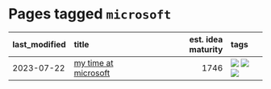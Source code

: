 # Pages tagged `microsoft`

|last_modified|title|est. idea maturity|tags
|:---|:---|---:|:---|
|2023-07-22|[my time at microsoft](../my_time_at_microsoft.md)|1746|[![](https://img.shields.io/badge/tag-amazon-abf295)](../tags/amazon.md) [![](https://img.shields.io/badge/tag-autobiographical-97a75e)](../tags/autobiographical.md) [![](https://img.shields.io/badge/tag-microsoft-29349d)](../tags/microsoft.md)|
